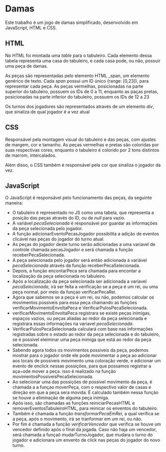 
# Damas

Este trabalho é um jogo de damas simplificado, desenvolvido em JavaScript, HTML e CSS.

## HTML

No HTML foi montada uma _table_ para o tabuleiro. 
Cada elemento dessa tabela representa uma casa do tabuleiro,
e cada casa pode, ou não, possuir uma peça de damas.

As peças são representadas pelo elemento HTML _span, um elemento genérico de texto. 
Cada _span_ possui um ID único (range: [0,23]), para representar cada peça.
As peças vermelhas, posicionadas na parte superior do tabuleiro, possuem os IDs de 0 a 11,
enquanto as paças pretas, posicionadas na parte inferior do tabuleiro, possuem os IDs de 12 a 23

Os turnos dos jogadores são representados através de um elemento _div_, que sinaliza de qual
jogador é a vez atual

## CSS

Responsável pela montagem visual do tabuleiro e das peças, com ajustes de margem, cor e tamanho.
As peças vermelhas e pretas são coloridas por suas respectivas cores, enquanto o tabuleiro é colorido
por 2 tons distintos de marrom, intercalados.

Além disso, o CSS também é responsável pela cor que sinaliza o jogador da vez.

## JavaScript

O JavaScript é responsável pelo funcionamento das peças, da seguinte maneira:

* O tabuleiro é representado no JS como uma tabela, que representa a posição das peças através do ID,
ou de _null_ para vazio.
* A variável _pecaSelecionada_ é responsável por guardar as informações da peça selecionada pelo jogador.
* A função adicionarEventoPecasJogador possibilita a adição de eventos clicável nas peças do jogador do turno atual.
* As peças do jogador deste turno serão adicionadas a uma variavel de controle chamada pecasJogador e será chamada a função receberPecaSelecionada.
* A peça selecionada pelo jogador será então adicionada à variável _pecaSelecionada_ através da função receberPecaSelecionada.
* Depois, a função encontarPeca sera chamada para encontar a localização da peça selecionada no tabuleiro.
* Após a localização da peça selecionada ser adicionada a variavel _pecaSelecionada_, irá ser feita a verificação se a peça é um rei, ou uma peça normal, por meio da funçao verificarPecaRei.
* Agora que sabemos se a peça é um rei, ou não, podemos calcular os movimentos possiveis para essa peça chamando as funções verificarMovimentoEnvoltaPeca e VerificarPulosPecaSelecionada.
* verificarMovimentoEnvoltaPeca registrara se existe peças inimigas, espaços vazios, ou peças aliadas ao redor da peça selecionada e registrara essas informações na variavel _pecaSelecionada_.
* VerificarPulosPecaSelecionada calculará com base nas informações registradas sobre o estado ao redor da peça selecionada e do tabuleiro, se é possivel eleiminar uma peça inimiga que está ao redor da peça selecionada.
* Sabendo agora todos os movimentos possiveis da peça, podemos mostrar para o jogador onde ele pode movimentar a peça ao adicionar aos locais de possiveis movimento uma coloração verde, e adicionar um evento de onclick nessas possições, para que possamos registrar a aça~ode mover a peça. isso é realizado na função movimentosPossiveisPecaSelecionada.
* Ao selecionar uma das possições de possivel movimento da peça, é chamada a a funçao moverPeça, com o respectivo valor de casas e direção em que a peça sera movida. É calculado também nessa função se houve a eliminação de alguma peça inimiga.
* Após isso, são chamadas as funções reiniciarPecasHTML e removerEventosTabuleiroHTML, para reinicar os enventos do tabuleiro.
* Também é chamada a função _transformarPecaEmRei_, a qual verifica se a peça, após o movimento, irá se tranformar em um rei, ou não.
* Por fim é chamada a função _verificarVencedor_ que verifica se houve um vencedor definido após o final da jogada. Caso não haja um vencedor, será chamada a funçaõ mudarTurnoJogador, que mudara o turno do jogador e adicionara um envento de click nas peças do jogador do novo turno.
